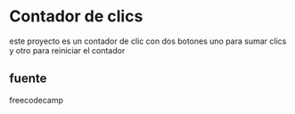 # Contador de clics

este proyecto es un contador de clic con dos botones uno para sumar clics y otro para reiniciar el contador
## fuente

freecodecamp
